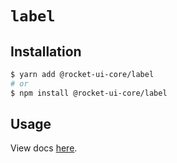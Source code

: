 # `label`

## Installation

```sh
$ yarn add @rocket-ui-core/label
# or
$ npm install @rocket-ui-core/label
```

## Usage

View docs [here](https://rocket-ui-core.com/docs/components/label).
